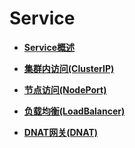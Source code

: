 # Service<a name="cce_01_0247"></a>

-   **[Service概述](Service概述.md)**  

-   **[集群内访问\(ClusterIP\)](集群内访问(ClusterIP).md)**  

-   **[节点访问\(NodePort\)](节点访问(NodePort).md)**  

-   **[负载均衡\(LoadBalancer\)](负载均衡(LoadBalancer).md)**  

-   **[DNAT网关\(DNAT\)](DNAT网关(DNAT).md)**  


